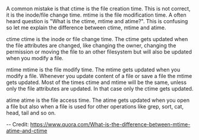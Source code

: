 A common mistake is that ctime is the file creation time. This is not correct, it is the inode/file change time. 
mtime is the file modification time. A often heard question is "What is the ctime, mtime and atime?". 
This is confusing so let me explain the difference between ctime, mtime and atime.

ctime
ctime is the inode or file change time. The ctime gets updated when the file attributes are changed, 
like changing the owner, changing the permission or moving the file to an other filesystem but will also be updated 
when you modify a file.

mtime
mtime is the file modify time. The mtime gets updated when you modify a file. Whenever you update content of a file or save a 
file the mtime gets updated.
Most of the times ctime and mtime will be the same, unless only the file attributes are updated. 
In that case only the ctime gets updated.

atime
atime is the file access time. The atime gets updated when you open a file but also when a file is used for other 
operations like grep, sort, cat, head, tail and so on.




-- Credit: https://www.quora.com/What-is-the-difference-between-mtime-atime-and-ctime
